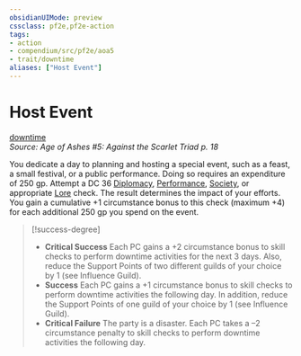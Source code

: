 ```yaml
---
obsidianUIMode: preview
cssclass: pf2e,pf2e-action
tags:
- action
- compendium/src/pf2e/aoa5
- trait/downtime
aliases: ["Host Event"]
---
```

# Host Event
[downtime](rules/traits/downtime.md)  
*Source: Age of Ashes #5: Against the Scarlet Triad p. 18*  


You dedicate a day to planning and hosting a special event, such as a feast, a small festival, or a public performance. Doing so requires an expenditure of 250 gp. Attempt a DC 36 [Diplomacy](compendium/skills.md#Diplomacy), [Performance](compendium/skills.md#Performance), [Society](compendium/skills.md#Society), or appropriate [Lore](compendium/skills.md#Lore) check. The result determines the impact of your efforts. You gain a cumulative +1 circumstance bonus to this check (maximum +4) for each additional 250 gp you spend on the event.

> [!success-degree] 
> - **Critical Success** Each PC gains a +2 circumstance bonus to skill checks to perform downtime activities for the next 3 days. Also, reduce the Support Points of two different guilds of your choice by 1 (see Influence Guild).
> - **Success** Each PC gains a +1 circumstance bonus to skill checks to perform downtime activities the following day. In addition, reduce the Support Points of one guild of your choice by 1 (see Influence Guild).
> - **Critical Failure** The party is a disaster. Each PC takes a –2 circumstance penalty to skill checks to perform downtime activities the following day.
